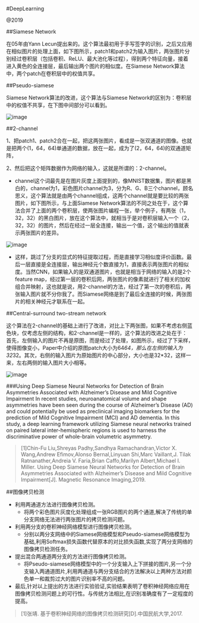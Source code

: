 #DeepLearning

@2019


##Siamese Network

在05年由Yann Lecun提出来的。这个算法最初用于手写签字的识别，之后又应用在相似图片的处理上面，如下图所示，patch1和patch2为输入图片，两张图片分别经过卷积层（包括卷积、ReLU、最大池化等过程），得到两个特征向量，接着进入黄色的全连接层，最后输出两个图片的相似度。在Siamese Network算法中，两个patch在卷积层中的权值共享。

##Pseudo-siamese

Siamese Network算法的改进，这个算法与Siamese Network的区别为：卷积层中的权值不共享，在下图中间部分可以看到。

![image](https://img-blog.csdn.net/20170821151311046?watermark/2/text/aHR0cDovL2Jsb2cuY3Nkbi5uZXQvcm9ndWVzaXI=/font/5a6L5L2T/fontsize/400/fill/I0JBQkFCMA==/dissolve/70/gravity/Center)

##2-channel

1、把patch1、patch2合在一起，把这两张图片，看成是一张双通道的图像。也就是把两个(1，64，64)单通道的数据，放在一起，成为了(2，64，64)的双通道矩阵，

2、然后把这个矩阵数据作为网络的输入，这就是所谓的：2-channel。

- channel这个词最先是在图片灰度上面提到的，像MNIST数据集，图片都是黑白的，channel为1，彩色图片channel为3，分为R、G、B三个channel，顾名思义，这个算法就是由两个channel组成，这两个channel就是要比较的两张图片，如下图所示，与上面Siamese Network算法的不同之处在于，这个算法合并了上面的两个卷积层，使两张图片编程一张，举个例子，有两张（1，32，32）的黑白图片，放在这个算法中，就相当于是对卷积层输入一个（2，32，32）的图片，然后在经过一层全连接，输出一个值，这个输出的值就表示两张图片的差异。

![image](https://img-blog.csdn.net/20170821151324811?watermark/2/text/aHR0cDovL2Jsb2cuY3Nkbi5uZXQvcm9ndWVzaXI=/font/5a6L5L2T/fontsize/400/fill/I0JBQkFCMA==/dissolve/70/gravity/Center)

- 这样，跳过了分支的显式的特征提取过程，而是直接学习相似度评价函数。最后一层直接是全连接层，输出神经元个数直接为1，直接表示两张图片的相似度。当然CNN，如果输入的是双通道图片，也就是相当于网络的输入的是2个feature map，经过第一层的卷积后网，两张图片的像素就进行了相关的加权组合并映射，这也就是说，用2-channel的方法，经过了第一次的卷积后，两张输入图片就不分你我了。而Siamese网络是到了最后全连接的时候，两张图片的相关神经元才联系在一起。


##Central-surround two-stream network

这个算法在2-channel的基础上进行了改进，对比上下两张图，如果不考虑右侧蓝色块，仅考虑左侧的结构，和2-channel是一样的，这个算法的改进之处在于：
首先，左侧输入的图片不再是原图，而是经过了处理，如图所示，经过了下采样，使得图像变小，Paper中介绍的原图patch大小为64*64，那么在左侧的输入为32*32。其次，右侧的输入图片为原始图片的中心部分，大小也是32*32，这样一来，左右两侧的输入图片大小相等。

![image](https://img-blog.csdn.net/20170821151352073?watermark/2/text/aHR0cDovL2Jsb2cuY3Nkbi5uZXQvcm9ndWVzaXI=/font/5a6L5L2T/fontsize/400/fill/I0JBQkFCMA==/dissolve/70/gravity/Center)

###Using Deep Siamese Neural Networks for Detection of Brain Asymmetries Associated with Alzheimer’s Disease and Mild Cognitive Impairment
In recent studies, neuroanatomical volume and shape asymmetries have been seen during the course of Alzheimer’s Disease (AD) and could potentially be used as preclinical imaging biomarkers for the prediction of Mild Cognitive Impairment (MCI) and AD dementia. In this study, a deep learning framework utilizing Siamese neural networks trained on paired lateral inter-hemispheric regions is used to harness the discriminative power of whole-brain volumetric asymmetry. 
> [1]Chin-Fu Liu,Shreyas Padhy,Sandhya Ramachandran,Victor X. Wang,Andrew Efimov,Alonso Bernal,Linyuan Shi,Marc Vaillant,J. Tilak Ratnanather,Andreia V. Faria,Brian Caffo,Marilyn Albert,Michael I. Miller. Using Deep Siamese Neural Networks for Detection of Brain Asymmetries Associated with Alzheimer’s Disease and Mild Cognitive Impairment[J]. Magnetic Resonance Imaging,2019.

##图像拷贝检测

- 利用两通道方法进行图像拷贝检测。
  - 将两个彩色图片灰度化处理组成一张RGB图片的两个通道,解决了传统的单分支网络无法进行两张图片的拷贝检测问题。
- 利用两分支的卷积神经网络模型进行图像拷贝检测。
  - 分别以两分支网络中的Siamese网络模型和Pseudo-siamese网络模型为基础,利用Softmax损失函数代替原本的对比损失函数,实现了两分支网络的图像拷贝检测任务。
- 提出混合两通道两分支的方法进行图像拷贝检测。
  - 将Pseudo-siamese网络模型中的一个分支输入上下拼接的图片,另一个分支输入两通道图片,利用两通道与两分支结合的方法解决以上两种方法对颜色单一和裁剪过大的图片识别率不高的问题。
- 最后,针对以上提出的方法进行实验验证,实验结果表明了卷积神经网络应用在图像拷贝检测问题上的可行性。与传统方法相比,在识别准确度有了一定程度的提高。
>[1]张靖. 基于卷积神经网络的图像拷贝检测研究[D].中国民航大学,2017.